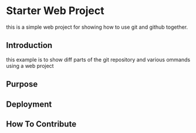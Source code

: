 # Starter Web Project

this is a simple web project for showing how to use git and github together.

## Introduction

this example is to show diff parts of the git repository and various ommands using a web project

## Purpose

## Deployment

## How To Contribute
